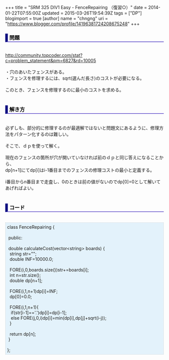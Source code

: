 +++
title = "SRM 325 DIV1 Easy - FenceRepairing （復習○）"
date = 2014-01-22T07:55:00Z
updated = 2015-03-26T19:54:39Z
tags = ["DP"]
blogimport = true 
[author]
	name = "chngng"
	uri = "https://www.blogger.com/profile/14196381724208675248"
+++

<div dir="ltr" style="text-align: left;" trbidi="on"><h3 style="border-bottom: 2px solid slateblue; border-left: 8px solid navy; color: black; padding: 0px 0px 1px 5px;">問題 </h3><br /><a href="http://community.topcoder.com/stat?c=problem_statement&amp;pm=6827&amp;rd=10005" target="_blank">http://community.topcoder.com/stat?c=problem_statement&amp;pm=6827&amp;rd=10005</a><br /><br />・穴のあいたフェンスがある。<br />・フェンスを修理するには、sqrt(選んだ長さ)のコストが必要になる。<br /><br />このとき、フェンスを修理するのに最小のコストを求める。<br /><br /><h3 style="border-bottom: 2px solid slateblue; border-left: 8px solid navy; color: black; padding: 0px 0px 1px 5px;">解き方 </h3><br />必ずしも、部分的に修理するのが最適解ではないと問題文にあるように、修理方法をパターン化するのは難しい。<br /><br />そこで、ｄｐを使って解く。<br /><br />現在のフェンスの箇所が穴が開いていなければ前のｄｐと同じ答えになることから、<br />dp[n+1]にてdp[i]はi-1番目までのフェンスの修理コストの最小と定義する。<br /><br />i番目からn番目まで走査し、0のときは前の値がないのでdp[0]=0として解いてあげればよい。<br /><br /><h3 style="border-bottom: 2px solid slateblue; border-left: 8px solid navy; color: black; padding: 0px 0px 1px 5px;">コード </h3><br /><div style="background-color: #e3f2fb; border: 1px dotted #CCCCCC; padding: 5px;">class FenceRepairing {<br /><br /><span class="Apple-tab-span" style="white-space: pre;"> </span>public:<br /><br /><span class="Apple-tab-span" style="white-space: pre;"> </span>double calculateCost(vector&lt;string&gt; boards) {<br /><span class="Apple-tab-span" style="white-space: pre;">  </span>string str="";<br /><span class="Apple-tab-span" style="white-space: pre;">  </span>double INF=10000.0;<br /><br /><span class="Apple-tab-span" style="white-space: pre;">  </span>FORE(i,0,boards.size())str+=boards[i];<br /><span class="Apple-tab-span" style="white-space: pre;">  </span>int n=str.size();<br /><span class="Apple-tab-span" style="white-space: pre;">  </span>double dp[n+1];<br /><br /><span class="Apple-tab-span" style="white-space: pre;">  </span>FORE(i,1,n+1)dp[i]=INF;<br /><span class="Apple-tab-span" style="white-space: pre;">  </span>dp[0]=0.0;<br /><br /><span class="Apple-tab-span" style="white-space: pre;">  </span>FORE(i,1,n+1){<br /><span class="Apple-tab-span" style="white-space: pre;">   </span>if(str[i-1]=='.')dp[i]=dp[i-1];<br /><span class="Apple-tab-span" style="white-space: pre;">   </span>else FORE(j,0,i)dp[i]=min(dp[i],dp[j]+sqrt(i-j));<br /><span class="Apple-tab-span" style="white-space: pre;">  </span>}<br /><br /><span class="Apple-tab-span" style="white-space: pre;">  </span>return dp[n];<br /><span class="Apple-tab-span" style="white-space: pre;"> </span>}<br /><br />};</div></div>
